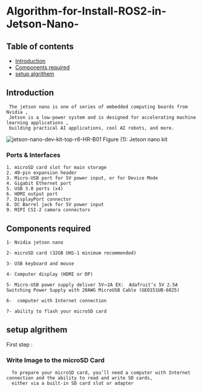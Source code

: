 # Algorithm-for-Install-ROS2-in-Jetson-Nano-

## Table of contents
* [Introduction](#Introduction)
* [Components required](#Components-required)
* [setup algrithem](#setup-algrithem)


## Introduction
     The jetson nano is one of series of embedded computing boards from Nvidia , 
     Jetson is a low-power system and is designed for accelerating machine learning applications ,
     building practical AI applications, cool AI robots, and more.

![jetson-nano-dev-kit-top-r6-HR-B01](https://user-images.githubusercontent.com/64277741/179639970-f0d995bf-f667-403c-b02d-a2940fda9243.png)
  Figure (1): Jetson nano kit 
  
 ### Ports & Interfaces
    1. microSD card slot for main storage
    2. 40-pin expansion header
    3. Micro-USB port for 5V power input, or for Device Mode
    4. Gigabit Ethernet port
    5. USB 3.0 ports (x4)
    6. HDMI output port
    7. DisplayPort connector
    8. DC Barrel jack for 5V power input
    9. MIPI CSI-2 camera connectors
  
  
## Components required

    1- Nvidia jetson nano

    2- microSD card (32GB UHS-1 minimum recommended)

    3- USB keyboard and mouse 

    4- Computer display (HDMI or DP)

    5- Micro-USB power supply deliver 5V⎓2A EX:  Adafruit’s 5V 2.5A Switching Power Supply with 20AWG MicroUSB Cable (GEO151UB-6025)
    
    6-  computer with Internet connection  
    
    7- ability to flash your microSD card 
    

## setup algrithem
First step :
### Write Image to the microSD Card

      To prepare your microSD card, you’ll need a computer with Internet connection and the ability to read and write SD cards,
      either via a built-in SD card slot or adapter


